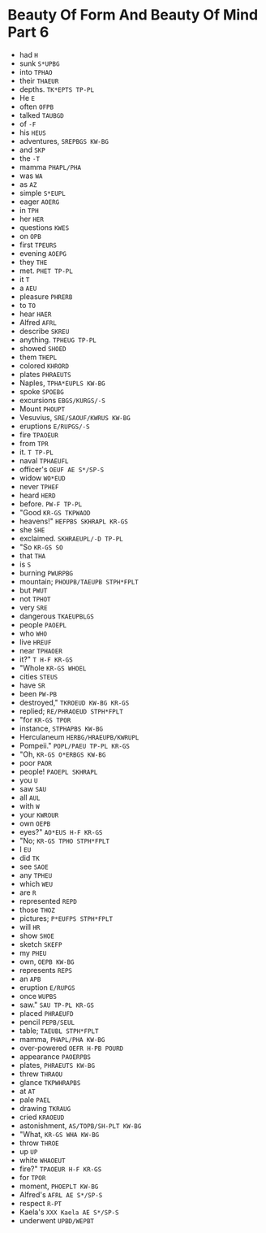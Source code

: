 # Beauty Of Form And Beauty Of Mind Part 6

* had `H`
* sunk `S*UPBG`
* into `TPHAO`
* their `THAEUR`
* depths. `TK*EPTS TP-PL`
* He `E`
* often `OFPB`
* talked `TAUBGD`
* of `-F`
* his `HEUS`
* adventures, `SREPBGS KW-BG`
* and `SKP`
* the `-T`
* mamma `PHAPL/PHA`
* was `WA`
* as `AZ`
* simple `S*EUPL`
* eager `AOERG`
* in `TPH`
* her `HER`
* questions `KWES`
* on `OPB`
* first `TPEURS`
* evening `AOEPG`
* they `THE`
* met. `PHET TP-PL`
* it `T`
* a `AEU`
* pleasure `PHRERB`
* to `TO`
* hear `HAER`
* Alfred `AFRL`
* describe `SKREU`
* anything. `TPHEUG TP-PL`
* showed `SHOED`
* them `THEPL`
* colored `KHRORD`
* plates `PHRAEUTS`
* Naples, `TPHA*EUPLS KW-BG`
* spoke `SPOEBG`
* excursions `EBGS/KURGS/-S`
* Mount `PHOUPT`
* Vesuvius, `SRE/SAOUF/KWRUS KW-BG`
* eruptions `E/RUPGS/-S`
* fire `TPAOEUR`
* from `TPR`
* it. `T TP-PL`
* naval `TPHAEUFL`
* officer's `OEUF AE S*/SP-S`
* widow `WO*EUD`
* never `TPHEF`
* heard `HERD`
* before. `PW-F TP-PL`
* "Good `KR-GS TKPWAOD`
* heavens!" `HEFPBS SKHRAPL KR-GS`
* she `SHE`
* exclaimed. `SKHRAEUPL/-D TP-PL`
* "So `KR-GS SO`
* that `THA`
* is `S`
* burning `PWURPBG`
* mountain; `PHOUPB/TAEUPB STPH*FPLT`
* but `PWUT`
* not `TPHOT`
* very `SRE`
* dangerous `TKAEUPBLGS`
* people `PAOEPL`
* who `WHO`
* live `HREUF`
* near `TPHAOER`
* it?" `T H-F KR-GS`
* "Whole `KR-GS WHOEL`
* cities `STEUS`
* have `SR`
* been `PW-PB`
* destroyed," `TKROEUD KW-BG KR-GS`
* replied; `RE/PHRAOEUD STPH*FPLT`
* "for `KR-GS TPOR`
* instance, `STPHAPBS KW-BG`
* Herculaneum `HERBG/HRAEUPB/KWRUPL`
* Pompeii." `POPL/PAEU TP-PL KR-GS`
* "Oh, `KR-GS O*ERBGS KW-BG`
* poor `PAOR`
* people! `PAOEPL SKHRAPL`
* you `U`
* saw `SAU`
* all `AUL`
* with `W`
* your `KWROUR`
* own `OEPB`
* eyes?" `AO*EUS H-F KR-GS`
* "No; `KR-GS TPHO STPH*FPLT`
* I `EU`
* did `TK`
* see `SAOE`
* any `TPHEU`
* which `WEU`
* are `R`
* represented `REPD`
* those `THOZ`
* pictures; `P*EUFPS STPH*FPLT`
* will `HR`
* show `SHOE`
* sketch `SKEFP`
* my `PHEU`
* own, `OEPB KW-BG`
* represents `REPS`
* an `APB`
* eruption `E/RUPGS`
* once `WUPBS`
* saw." `SAU TP-PL KR-GS`
* placed `PHRAEUFD`
* pencil `PEPB/SEUL`
* table; `TAEUBL STPH*FPLT`
* mamma, `PHAPL/PHA KW-BG`
* over-powered `OEFR H-PB POURD`
* appearance `PAOERPBS`
* plates, `PHRAEUTS KW-BG`
* threw `THRAOU`
* glance `TKPWHRAPBS`
* at `AT`
* pale `PAEL`
* drawing `TKRAUG`
* cried `KRAOEUD`
* astonishment, `AS/TOPB/SH-PLT KW-BG`
* "What, `KR-GS WHA KW-BG`
* throw `THROE`
* up `UP`
* white `WHAOEUT`
* fire?" `TPAOEUR H-F KR-GS`
* for `TPOR`
* moment, `PHOEPLT KW-BG`
* Alfred's `AFRL AE S*/SP-S`
* respect `R-PT`
* Kaela's `XXX Kaela AE S*/SP-S`
* underwent `UPBD/WEPBT`
